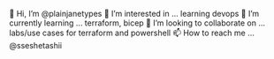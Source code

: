👋 Hi, I’m @plainjanetypes
👀 I’m interested in ... learning devops
🌱 I’m currently learning ... terraform, bicep
💞️ I’m looking to collaborate on ... labs/use cases for terraform and powershell
📫 How to reach me ... @sseshetashii

<!---
plainjanetypes7/plainjanetypes7 is a ✨ special ✨ repository because its `README.md` (this file) appears on your GitHub profile.
You can click the Preview link to take a look at your changes.
--->
